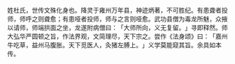 姓杜氏，世传文殊化身也。降灵于雍州万年县，神迹炳著，不可胜纪。有患聋者投师，师呼之则聋愈；有患哑者投师，师与之言则哑愈。武功县僧为毒龙所魅，众掖以请师，师端拱面之坐，龙遂附病僧曰：​「大师所向，义无复留。​」寻即释然。师大弘华严圆顿之旨，作法界观，文简理尽，天下宗之。尝作《法身颂》曰：​「嘉州牛吃草，益州马腹胀。天下觅医人，灸猪左膊上。​」义学莫能窥其旨。余具如本传。